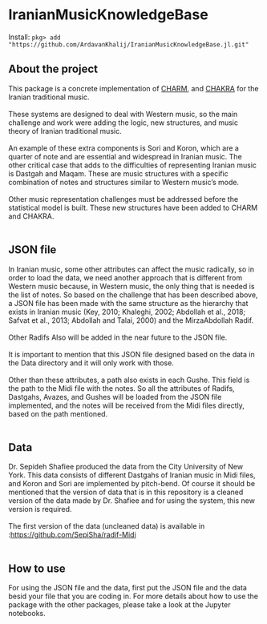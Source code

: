 # IranianMusicKnowledgeBase

 Install:
`pkg> add "https://github.com/ArdavanKhalij/IranianMusicKnowledgeBase.jl.git"`

## About the project

This package is a concrete implementation of [CHARM](https://github.com/nick-harley/Charm), and [CHAKRA](https://github.com/nick-harley/Chakra) for the Iranian traditional music.</br></br>
These systems are designed to deal with Western music, so the main challenge and work were adding the logic, new structures, and music theory of Iranian traditional music.</br></br>
An example of these extra components is Sori and Koron, which are a quarter of note and are essential and widespread in Iranian music. The other critical case that adds to the difficulties of representing Iranian music is Dastgah and Maqam. These are music structures with a specific combination of notes and structures similar to Western music’s mode. </br></br>
Other music representation challenges must be addressed before the statistical model is built. These new structures have been added to CHARM and CHAKRA.</br></br>

## JSON file

In Iranian music, some other attributes can affect the music radically, so in order to load the data, we need another approach that is different from Western music
because, in Western music, the only thing that is needed is the list of notes. So based on the challenge that has been described above, a JSON file has been made with
the same structure as the hierarchy that exists in Iranian music (Key, 2010; Khaleghi, 2002; Abdollah et al., 2018; Safvat et al., 2013; Abdollah and Talai, 2000) and the MirzaAbdollah Radif. </br></br>
Other Radifs Also will be added in the near future to the JSON file.</br></br>
It is important to mention that this JSON file designed based on the data in the Data directory and it will only work with those.</br></br>
Other than these attributes, a path also exists in each Gushe. This field is the path to the Midi file with the notes. So all the attributes of Radifs, Dastgahs, Avazes, and Gushes will be loaded from the JSON file implemented, and the notes will be received from the Midi files directly, based on the path mentioned.</br></br>

## Data
Dr. Sepideh Shafiee produced the data from the City University of New York. This data consists of different Dastgahs of Iranian music in Midi files, and Koron and Sori are implemented by pitch-bend. Of course it should be mentioned that the version of data that is in this repository is a cleaned version of the data made by Dr. Shafiee and for using the system, this new version is required.</br></br>
The first version of the data (uncleaned data) is available in :https://github.com/SepiSha/radif-Midi
</br></br>

## How to use
For using the JSON file and the data, first put the JSON file and the data besid your file that you are coding in. For more details about how to use the package with the other packages, please take a look at the Jupyter notebooks.</br></br>
